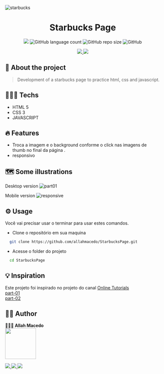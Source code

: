  <!-- image hero -->
 ![starbucks](https://user-images.githubusercontent.com/70299304/157144000-8cc8497c-3bbe-462b-8c45-5be6f6ef74ce.png)
 
 <!-- titulo do projeto -->
<h1 align="center">Starbucks Page</h1>  


<!-- project readme tags -->
<p align="center">
  <!-- status tag -->
  <img src="http://img.shields.io/static/v1?label=STATUS&message=UNDER%20DEVELOPMENT&color=RED&style=for-the-badge"/>

  <!-- languages -->
  <img alt="GitHub language count" src="https://img.shields.io/github/languages/count/allahmacedo/StarbucksPage?style=for-the-badge">

  <!-- repo size -->
  <img alt="GitHub repo size" src="https://img.shields.io/github/repo-size/allahmacedo/StarbucksPage?style=for-the-badge">

  <!-- license -->
  <img alt="GitHub" src="https://img.shields.io/github/license/allahmacedo/StarbucksPage?style=for-the-badge">

  <p align="center">
    <!-- linkedin -->
    <a href="https://www.linkedin.com/in/  allah-macedo-1b3613122//">
     <img src="https://img.shields.io/badge/LinkedIn-0077B5?style=for-the-badge&logo=linkedin&logoColor=white/"/>
    </a>

   <!-- portifolio -->
   <a href="#">
     <img src="https://img.shields.io/badge/Portfolio-%23000000.svg?style=for-the-badge&logo=firefox&logoColor=#FF7139/"/>
   </a> 
  </p>
</p>

## 🎯 About the project

 > Development of a starbucks page to practice html, css and javascript.

## 👨🏻‍💻 Techs  
- HTML 5 
- CSS 3
- JAVASCRIPT

## 🔥 Features  
- Troca a imagem e o background conforme o click nas imagens de thumb no final da página .
- responsivo 

## 🗺 Some illustrations 
 Desktop version
![part01](https://user-images.githubusercontent.com/70299304/159189163-0ada1596-efa9-42b7-a538-4caf60442ce1.gif)

Mobile version
![responsive](https://user-images.githubusercontent.com/70299304/160026861-6c9da5c1-3dba-4683-8b42-1a4c93d8cad7.gif)

## ⚙️ Usage 
Você vai precisar usar o terminar para usar estes comandos.
 - Clone o repositório em sua maquina
  ```bash
    git clone https://github.com/allahmacedo/StarbucksPage.git
  ```
  - Acesse o folder do projeto
  ```bash 
    cd StarbucksPage
  ```
 
## 💡 Inspiration  
  Este projeto foi inspirado no projeto do canal [
Online Tutorials
](https://www.youtube.com/results?search_query=online+tutorials)<br>
[part-01](https://www.youtube.com/watch?v=91Q6RvKvd7o)<br>
[part-02](https://www.youtube.com/watch?v=HXKNedyDbNE)


## 🥷🏻 Author 
  👨🏻‍💻 **Allah Macedo** <br>
  <img src="https://user-images.githubusercontent.com/70299304/159188968-1007fadc-6f23-4b99-86b5-cb53a8611414.jpg" width ="100px"/>
  <!-- linkedin -->
  <a href="https://www.linkedin.com/in/allah-macedo-1b3613122//">
   <img src="https://img.shields.io/badge/LinkedIn-0077B5?style=for-the-badge&logo=linkedin&logoColor=white/"/>
  </a>

  <!-- portifolio -->
  <a href="#">
   <img src="https://img.shields.io/badge/Portfolio-%23000000.svg?style=for-the-badge&logo=firefox&logoColor=#FF7139/"/>
  </a> 

  <!-- gmail -->
  <a href="mailto: allah.coder@gmail.com">
   <img src="https://img.shields.io/badge/Gmail-D14836?style=for-the-badge&logo=gmail&logoColor=white"/>
  </a>

